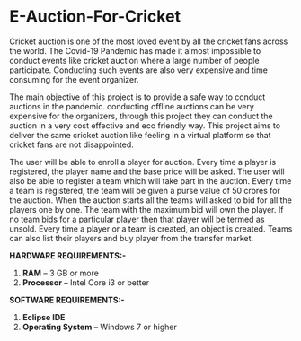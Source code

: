 # E-Auction-For-Cricket
Cricket auction is one of the most loved event by all the cricket fans across the world. The Covid-19 Pandemic has made it almost impossible to conduct events like cricket auction where a large number of people participate. Conducting such events are also very expensive and time consuming for the event organizer.

The main objective of this project is to provide a safe way to conduct auctions in the pandemic. conducting offline auctions can be very expensive for the organizers, through this project they can conduct the auction in a very cost effective and eco friendly way. This project aims to deliver the same cricket auction like feeling in a virtual platform so that cricket fans are not disappointed.

The user will be able to enroll a player for auction. Every time a player is registered, the player name and the base price will be asked. The user will also be able to register a team which will take part in the auction. Every time a team is registered, the team will be given a purse value of 50 crores for the auction. When the auction starts all the teams will asked to bid for all the players one by one. The team with the maximum bid will own the player. If no team bids for a particular player then that player will be termed as unsold. Every time a player or a team is created, an object is created.  Teams can also list their players and buy player from the transfer market. 

**HARDWARE REQUIREMENTS:-**
1. **RAM** – 3 GB or more
2. **Processor** – Intel Core i3 or better

 **SOFTWARE REQUIREMENTS:-**
 1. **Eclipse IDE**
 2. **Operating System** – Windows 7 or higher 
